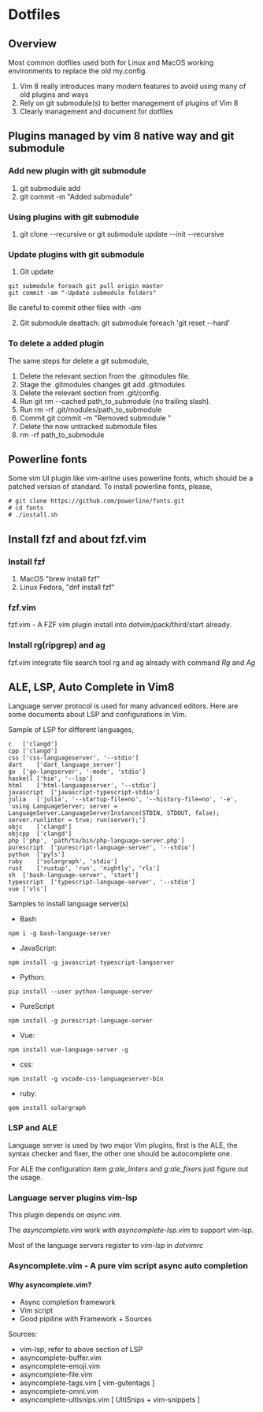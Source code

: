 Dotfiles
==================

## Overview
Most common dotfiles used both for Linux and MacOS working environments to replace the old my.config.

1. Vim 8 really introduces many modern features to avoid using many of old plugins and ways
2. Rely on git submodule(s) to better management of plugins of Vim 8
3. Clearly management and document for dotfiles

## Plugins managed by vim 8 native way and git submodule

### Add new plugin with git submodule
1. git submodule add <github-repo-url> <path-to-plugin>
2. git commit -m "Added submodule"

### Using plugins with git submodule

1. git clone --recursive <this-repos-url> or git submodule update --init --recursive

### Update plugins with git submodule

1. Git update

```
git submodule foreach git pull origin master
git commit -am "-Update submodule folders"
```
Be careful to commit other files with _-am_

2. Git submodule deattach: git submodule foreach 'git reset --hard'

### To delete a added plugin

The same steps for delete a git submodule,

1. Delete the relevant section from the .gitmodules file.
2. Stage the .gitmodules changes git add .gitmodules
3. Delete the relevant section from .git/config.
4. Run git rm --cached path_to_submodule (no trailing slash).
5. Run rm -rf .git/modules/path_to_submodule
6. Commit git commit -m "Removed submodule <name>"
7. Delete the now untracked submodule files
8. rm -rf path_to_submodule

## Powerline fonts

Some vim UI plugin like vim-airline uses powerline fonts, which should be a patched version of standard. To install powerline fonts, please,

```
# git clone https://github.com/powerline/fonts.git
# cd fonts
# ./install.sh
```

## Install fzf and about fzf.vim

### Install fzf

1. MacOS "brew install fzf"
2. Linux Fedora, "dnf install fzf"

### fzf.vim

fzf.vim - A FZF vim plugin install into dotvim/pack/third/start already.

### Install rg(ripgrep) and ag

fzf.vim integrate file search tool rg and ag already with command *Rg* and *Ag*

## ALE, LSP, Auto Complete in Vim8

Language server protocol is used for many advanced editors. Here are some documents about LSP and configurations in Vim.

Sample of LSP for different languages, 

```
c	['clangd']
cpp	['clangd']
css	['css-languageserver', '--stdio']
dart	['dart_language_server']
go	['go-langserver', '-mode', 'stdio']
haskell	['hie', '--lsp']
html	['html-languageserver', '--stdio']
javascript	['javascript-typescript-stdio']
julia	['julia', '--startup-file=no', '--history-file=no', '-e', 'using LanguageServer; server = LanguageServer.LanguageServerInstance(STDIN, STDOUT, false); server.runlinter = true; run(server);']
objc	['clangd']
objcpp	['clangd']
php	['php', 'path/to/bin/php-language-server.php']
purescript	['purescript-language-server', '--stdio']
python	['pyls']
ruby	['solargraph', 'stdio']
rust	['rustup', 'run', 'nightly', 'rls']
sh	['bash-language-server', 'start']
typescript	['typescript-language-server', '--stdio']
vue	['vls']
```

Samples to install language server(s)

* Bash
```
npm i -g bash-language-server
```
* JavaScript:
```
npm install -g javascript-typescript-langserver
```
* Python:
```
pip install --user python-language-server
```
* PureScript
```
npm install -g purescript-language-server
```
* Vue:
```
npm install vue-language-server -g
```
* css:
```
npm install -g vscode-css-languageserver-bin
```
* ruby:
```
gem install solargraph
```

### LSP and ALE

Language server is used by two major Vim plugins, first is the ALE, the syntax checker and fixer, the other one should be autocomplete one.

For ALE the configuration item *g:ale_linters* and *g:ale_fixers* just figure out the usage.

### Language server plugins vim-lsp

This plugin depends on *async.vim*.

The *asyncomplete.vim* work with *asyncomplete-lsp.vim* to support vim-lsp.

Most of the language servers register to *vim-lsp* in _dotvimrc_

### Asyncomplete.vim - A pure vim script async auto completion

#### Why asyncomplete.vim?

* Async completion framework
* Vim script
* Good pipiline with Framework + Sources

Sources: 
* vim-lsp, refer to above section of LSP
* asyncomplete-buffer.vim
* asyncomplete-emoji.vim
* asyncomplete-file.vim
* asyncomplete-tags.vim [ vim-gutentags ]
* asyncomplete-omni.vim
* asyncomplete-ultisnips.vim [ UltiSnips + vim-snippets ]
